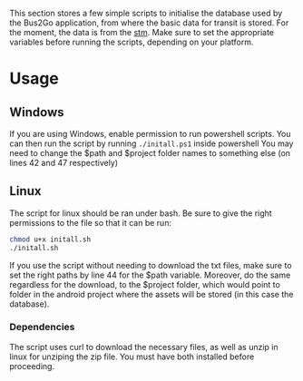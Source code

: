 This section stores a few simple scripts to initialise the database
used by the Bus2Go application, from where the basic data for transit
is stored. For the moment, the data is from the [stm](https://www.stm.info/en/about/developers).
Make sure to set the appropriate variables before running the scripts, depending on your platform.

# Usage
## Windows
If you are using Windows, enable permission to run powershell scripts. You can then run the script by running `./initall.ps1` inside powershell
You may need to change the $path and $project folder names to something else (on lines 42 and 47 respectively)

## Linux
The script for linux should be ran under bash. Be sure to give the right permissions to the file so that it can be run:
```bash
chmod u+x initall.sh
./initall.sh
```
If you use the script without needing to download the txt files, make sure to set the right paths by line 44 for the $path variable.
Moreover, do the same regardless for the download, to the $project folder, which would point to folder in the android project where the
assets will be stored (in this case the database).
### Dependencies
The script uses curl to download the necessary files, as well as unzip in linux for unziping the zip file. You must have both installed before
proceeding.
